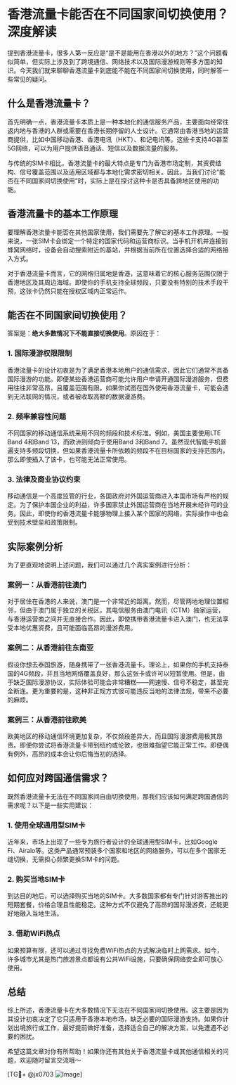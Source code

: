 # 香港流量卡能否在不同国家间切换使用？深度解读

提到香港流量卡，很多人第一反应是“是不是能用在香港以外的地方？”这个问题看似简单，但实际上涉及到了跨境通信、网络技术以及国际漫游规则等多方面的知识。今天我们就来聊聊香港流量卡到底能不能在不同国家间切换使用，同时解答一些常见的疑问。

## 什么是香港流量卡？

首先明确一点，香港流量卡本质上是一种本地化的通信服务产品，主要面向经常往返内地与香港的人群或需要在香港长期停留的人士设计。它通常由香港当地的运营商提供，比如中国移动香港、香港电讯（HKT）、和记电讯等。这些卡支持4G甚至5G网络，可以为用户提供语音通话、短信以及数据流量的服务。

与传统的SIM卡相比，香港流量卡的最大特点是专门为香港市场定制，其资费结构、信号覆盖范围以及适用区域都与本地化需求密切相关。因此，当我们讨论“能否在不同国家间切换使用”时，实际上是在探讨这种卡是否具备跨地区使用的功能。

## 香港流量卡的基本工作原理

要理解香港流量卡能否在其他国家使用，我们需要先了解它的基本工作原理。一般来说，一张SIM卡会绑定一个特定的国家代码和运营商标识。当手机开机并连接到蜂窝网络时，设备会自动搜索附近的基站，并根据当前所在位置选择合适的网络接入方式。

对于香港流量卡而言，它的网络归属地是香港，这意味着它的核心服务范围仅限于香港地区及其周边海域。即使你的手机支持全球频段，只要没有特别的技术手段干预，这张卡仍然只能在授权区域内正常运作。

## 能否在不同国家间切换使用？

答案是：**绝大多数情况下不能直接切换使用**。原因在于：

### 1. **国际漫游权限限制**
   香港流量卡的设计初衷是为了满足香港本地用户的通信需求，因此它们通常不具备国际漫游的功能。即便某些香港运营商可能允许用户申请开通国际漫游服务，但费用往往非常高昂，且覆盖范围有限。如果你试图在国外使用香港流量卡，可能会遇到无法联网的情况，或者被收取高额的数据漫游费。

### 2. **频率兼容性问题**
   不同国家的移动通信系统采用不同的频段和技术标准。例如，美国主要使用LTE Band 4和Band 13，而欧洲则倾向于使用Band 3和Band 7。虽然现代智能手机普遍支持多频段切换，但如果香港流量卡所依赖的频段不在目标国家的支持范围内，那么即使插入了该卡，也可能无法正常使用。

### 3. **法律及商业协议约束**
   移动通信是一个高度监管的行业，各国政府对外国运营商进入本国市场有严格的规定。为了保护本国企业的利益，许多国家禁止外国运营商在当地开展未经许可的业务。因此，即使你的香港流量卡能够物理上接入某个国家的网络，实际操作中也会受到技术壁垒和政策限制。

## 实际案例分析

为了更直观地说明上述问题，我们可以通过几个真实案例进行分析：

### 案例一：从香港前往澳门
对于居住在香港的人来说，澳门是一个非常近的距离。然而，尽管两地地理位置相邻，但由于澳门属于独立的关税区，其电信服务由澳门电讯（CTM）独家运营，与香港运营商之间并无直接合作。因此，即使携带香港流量卡进入澳门，也无法享受本地优惠资费，且可能面临高昂的漫游费用。

### 案例二：从香港前往东南亚
假设你想去泰国旅游，随身携带了一张香港流量卡。理论上，如果你的手机支持泰国的4G频段，并且当地网络覆盖良好，那么这张卡或许可以短暂使用。但是，由于缺乏国际漫游协议，实际体验可能会非常糟糕——网速慢、信号不稳定，甚至完全断连。更为重要的是，这种非正规方式很可能违反当地的法律法规，带来不必要的麻烦。

### 案例三：从香港前往欧美
欧美地区的移动通信环境更加复杂，不仅频段差异大，而且国际漫游费用极其昂贵。即便你尝试将香港流量卡带到纽约或伦敦，也很难指望它能正常工作。即便偶有例外，高昂的成本会让你后悔当初的选择。

## 如何应对跨国通信需求？

既然香港流量卡无法在不同国家间自由切换使用，那我们应该如何满足跨国通信的需求呢？以下是一些实用建议：

### 1. 使用全球通用型SIM卡
近年来，市场上出现了一些专为旅行者设计的全球通用型SIM卡，比如Google Fi、Airalo等。这类产品通常预装多个国家和地区的网络服务，可以在多个国家无缝切换，无需担心频繁更换SIM卡的问题。

### 2. 购买当地SIM卡
到达目的地后，可以选择购买当地的SIM卡。大多数国家都有专门针对游客推出的短期套餐，价格合理且性能稳定。这种方式不仅避免了高昂的国际漫游费，还能更好地融入当地生活。

### 3. 借助WiFi热点
如果预算有限，还可以通过寻找免费WiFi热点的方式解决临时上网需求。如今，许多城市尤其是热门旅游景点都设有公共WiFi设施，只要确保网络安全即可放心使用。

## 总结

综上所述，香港流量卡在大多数情况下无法在不同国家间切换使用。这主要是因为其设计初衷决定了它只适用于香港本地市场，缺乏必要的国际漫游支持。如果你计划出境旅行或工作，最好提前做好准备，选择适合自己的解决方案，以免遭遇不必要的困扰。

希望这篇文章对你有所帮助！如果你还有其他关于香港流量卡或其他通信相关的问题，欢迎随时留言交流哦～

[TG💪+ @jx0703 ![Image](https://github.com/user-attachments/assets/dbca1d08-cadb-493c-b0ec-ad6f7a83f270)]